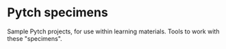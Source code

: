 # Pytch specimens

Sample Pytch projects, for use within learning materials.  Tools to
work with these "specimens".
